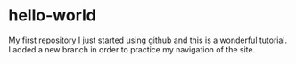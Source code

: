 # hello-world
My first repository
I just started using github and this is a wonderful tutorial.  I added a new branch in order to practice my navigation of the site.
